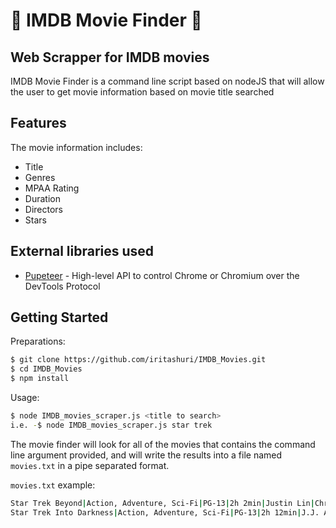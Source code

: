 # 🎥 IMDB Movie Finder 🎥
## Web Scrapper for IMDB movies

IMDB Movie Finder is a command line script based on nodeJS that will allow the user to get movie information based on movie title searched

## Features
The movie information includes:
- Title
- Genres
- MPAA Rating
- Duration
- Directors
- Stars

## External libraries used
- [Pupeteer](https://github.com/puppeteer/puppeteer) - High-level API to control Chrome or Chromium over the DevTools Protocol

## Getting Started

Preparations:
```sh
$ git clone https://github.com/iritashuri/IMDB_Movies.git
$ cd IMDB_Movies
$ npm install 
```

Usage:
```sh
$ node IMDB_movies_scraper.js <title to search>
i.e. -$ node IMDB_movies_scraper.js star trek
```

The movie finder will look for all of the movies that contains the command line argument provided, and will write the results into a file named `movies.txt` in a pipe separated format.

`movies.txt` example:
```sh
Star Trek Beyond|Action, Adventure, Sci-Fi|PG-13|2h 2min|Justin Lin|Chris Pine, Zachary Quinto, Karl Urban 
Star Trek Into Darkness|Action, Adventure, Sci-Fi|PG-13|2h 12min|J.J. Abrams|Chris Pine, Zachary Quinto, Zoe Saldana  
```

